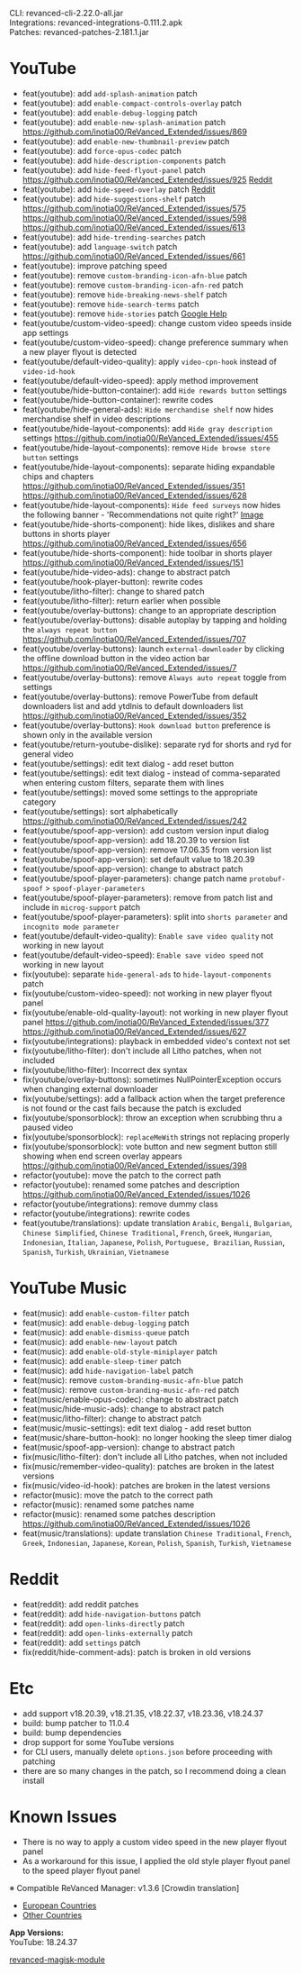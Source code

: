 CLI: revanced-cli-2.22.0-all.jar  
Integrations: revanced-integrations-0.111.2.apk  
Patches: revanced-patches-2.181.1.jar  

YouTube
==
- feat(youtube): add `add-splash-animation` patch
- feat(youtube): add `enable-compact-controls-overlay` patch
- feat(youtube): add `enable-debug-logging` patch
- feat(youtube): add `enable-new-splash-animation` patch https://github.com/inotia00/ReVanced_Extended/issues/869
- feat(youtube): add `enable-new-thumbnail-preview` patch
- feat(youtube): add `force-opus-codec` patch
- feat(youtube): add `hide-description-components` patch
- feat(youtube): add `hide-feed-flyout-panel` patch https://github.com/inotia00/ReVanced_Extended/issues/925 [Reddit](https://www.reddit.com/r/revancedextended/comments/14g0klm/any_way_to_remove_this/)
- feat(youtube): add `hide-speed-overlay` patch [Reddit](https://www.reddit.com/r/youtube/comments/14dcowf/the_2x_speed_when_im_holding_down_on_video/)
- feat(youtube): add `hide-suggestions-shelf` patch https://github.com/inotia00/ReVanced_Extended/issues/575 https://github.com/inotia00/ReVanced_Extended/issues/598 https://github.com/inotia00/ReVanced_Extended/issues/613
- feat(youtube): add `hide-trending-searches` patch
- feat(youtube): add `language-switch` patch https://github.com/inotia00/ReVanced_Extended/issues/661
- feat(youtube): improve patching speed
- feat(youtube): remove `custom-branding-icon-afn-blue` patch
- feat(youtube): remove `custom-branding-icon-afn-red` patch
- feat(youtube): remove `hide-breaking-news-shelf` patch
- feat(youtube): remove `hide-search-terms` patch
- feat(youtube): remove `hide-stories` patch [Google Help](https://yt.be/help/stories)
- feat(youtube/custom-video-speed): change custom video speeds inside app settings
- feat(youtube/custom-video-speed): change preference summary when a new player flyout is detected
- feat(youtube/default-video-quality): apply `video-cpn-hook` instead of `video-id-hook`
- feat(youtube/default-video-speed): apply method improvement
- feat(youtube/hide-button-container): add `Hide rewards button` settings
- feat(youtube/hide-button-container): rewrite codes
- feat(youtube/hide-general-ads): `Hide merchandise shelf` now hides merchandise shelf in video descriptions
- feat(youtube/hide-layout-components): add `Hide gray description` settings https://github.com/inotia00/ReVanced_Extended/issues/455
- feat(youtube/hide-layout-components): remove `Hide browse store button` settings
- feat(youtube/hide-layout-components): separate hiding expandable chips and chapters https://github.com/inotia00/ReVanced_Extended/issues/351 https://github.com/inotia00/ReVanced_Extended/issues/628
- feat(youtube/hide-layout-components): `Hide feed surveys` now hides the following banner - 'Recommendations not quite right?' [Image](https://imgur.com/a/lXVjO6U)
- feat(youtube/hide-shorts-component): hide likes, dislikes and share buttons in shorts player https://github.com/inotia00/ReVanced_Extended/issues/656
- feat(youtube/hide-shorts-component): hide toolbar in shorts player https://github.com/inotia00/ReVanced_Extended/issues/151
- feat(youtube/hide-video-ads): change to abstract patch
- feat(youtube/hook-player-button): rewrite codes
- feat(youtube/litho-filter): change to shared patch
- feat(youtube/litho-filter): return earlier when possible
- feat(youtube/overlay-buttons): change to an appropriate description
- feat(youtube/overlay-buttons): disable autoplay by tapping and holding the `always repeat button` https://github.com/inotia00/ReVanced_Extended/issues/707
- feat(youtube/overlay-buttons): launch `external-downloader` by clicking the offline download button in the video action bar https://github.com/inotia00/ReVanced_Extended/issues/7
- feat(youtube/overlay-buttons): remove `Always auto repeat` toggle from settings
- feat(youtube/overlay-buttons): remove PowerTube from default downloaders list and add ytdlnis to default downloaders list https://github.com/inotia00/ReVanced_Extended/issues/352
- feat(youtube/overlay-buttons): `Hook download button` preference is shown only in the available version
- feat(youtube/return-youtube-dislike): separate ryd for shorts and ryd for general video
- feat(youtube/settings): edit text dialog - add reset button
- feat(youtube/settings): edit text dialog - instead of comma-separated when entering custom filters, separate them with lines
- feat(youtube/settings): moved some settings to the appropriate category
- feat(youtube/settings): sort alphabetically https://github.com/inotia00/ReVanced_Extended/issues/242
- feat(youtube/spoof-app-version): add custom version input dialog
- feat(youtube/spoof-app-version): add 18.20.39 to version list
- feat(youtube/spoof-app-version): remove 17.06.35 from version list
- feat(youtube/spoof-app-version): set default value to 18.20.39
- feat(youtube/spoof-app-version): change to abstract patch
- feat(youtube/spoof-player-parameters): change patch name `protobuf-spoof` > `spoof-player-parameters`
- feat(youtube/spoof-player-parameters): remove from patch list and include in `microg-support` patch
- feat(youtube/spoof-player-parameters): split into `shorts parameter` and `incognito mode parameter`
- feat(youtube/default-video-quality): `Enable save video quality` not working in new layout
- feat(youtube/default-video-speed): `Enable save video speed` not working in new layout
- fix(youtube): separate `hide-general-ads` to `hide-layout-components` patch
- fix(youtube/custom-video-speed): not working in new player flyout panel
- fix(youtube/enable-old-quality-layout): not working in new player flyout panel https://github.com/inotia00/ReVanced_Extended/issues/377 https://github.com/inotia00/ReVanced_Extended/issues/627
- fix(youtube/integrations): playback in embedded video's context not set
- fix(youtube/litho-filter): don't include all Litho patches, when not included
- fix(youtube/litho-filter): Incorrect dex syntax
- fix(youtube/overlay-buttons): sometimes NullPointerException occurs when changing external downloader
- fix(youtube/settings): add a fallback action when the target preference is not found or the cast fails because the patch is excluded
- fix(youtube/sponsorblock): throw an exception when scrubbing thru a paused video
- fix(youtube/sponsorblock): `replaceMeWith` strings not replacing properly
- fix(youtube/sponsorblock): vote button and new segment button still showing when end screen overlay appears https://github.com/inotia00/ReVanced_Extended/issues/398
- refactor(youtube): move the patch to the correct path
- refactor(youtube): renamed some patches and description https://github.com/inotia00/ReVanced_Extended/issues/1026
- refactor(youtube/integrations): remove dummy class
- refactor(youtube/integrations): rewrite codes
- feat(youtube/translations): update translation
`Arabic`, `Bengali`, `Bulgarian`, `Chinese Simplified`, `Chinese Traditional`, `French`, `Greek`, `Hungarian`, `Indonesian`, `Italian`, `Japanese`, `Polish`, `Portuguese, Brazilian`, `Russian`, `Spanish`, `Turkish`, `Ukrainian`, `Vietnamese`


YouTube Music
==
- feat(music): add `enable-custom-filter` patch
- feat(music): add `enable-debug-logging` patch
- feat(music): add `enable-dismiss-queue` patch
- feat(music): add `enable-new-layout` patch
- feat(music): add `enable-old-style-miniplayer` patch
- feat(music): add `enable-sleep-timer` patch
- feat(music): add `hide-navigation-label` patch
- feat(music): remove `custom-branding-music-afn-blue` patch
- feat(music): remove `custom-branding-music-afn-red` patch
- feat(music/enable-opus-codec): change to abstract patch
- feat(music/hide-music-ads): change to abstract patch
- feat(music/litho-filter): change to abstract patch
- feat(music/music-settings): edit text dialog - add reset button
- feat(music/share-button-hook): no longer hooking the sleep timer dialog
- feat(music/spoof-app-version): change to abstract patch
- fix(music/litho-filter): don't include all Litho patches, when not included
- fix(music/remember-video-quality): patches are broken in the latest versions
- fix(music/video-id-hook): patches are broken in the latest versions
- refactor(music): move the patch to the correct path
- refactor(music): renamed some patches name
- refactor(music): renamed some patches description https://github.com/inotia00/ReVanced_Extended/issues/1026
- feat(music/translations): update translation
`Chinese Traditional`, `French`, `Greek`, `Indonesian`, `Japanese`, `Korean`, `Polish`, `Spanish`, `Turkish`, `Vietnamese`


Reddit
==
- feat(reddit): add reddit patches
- feat(reddit): add `hide-navigation-buttons` patch
- feat(reddit): add `open-links-directly` patch
- feat(reddit): add `open-links-externally` patch
- feat(reddit): add `settings` patch
- fix(reddit/hide-comment-ads): patch is broken in old versions


Etc
==
- add support v18.20.39, v18.21.35, v18.22.37, v18.23.36, v18.24.37
- build: bump patcher to 11.0.4
- build: bump dependencies
- drop support for some YouTube versions
- for CLI users, manually delete `options.json` before proceeding with patching
- there are so many changes in the patch, so I recommend doing a clean install


Known Issues
==
- There is no way to apply a custom video speed in the new player flyout panel
- As a workaround for this issue, I applied the old style player flyout panel to the speed player flyout panel


※ Compatible ReVanced Manager: v1.3.6
[Crowdin translation]
- [European Countries](https://crowdin.com/project/revancedextendedeu)
- [Other Countries](https://crowdin.com/project/revancedextended)

  
**App Versions:**  
YouTube: 18.24.37  

[revanced-magisk-module](https://github.com/j-hc/revanced-magisk-module)  
